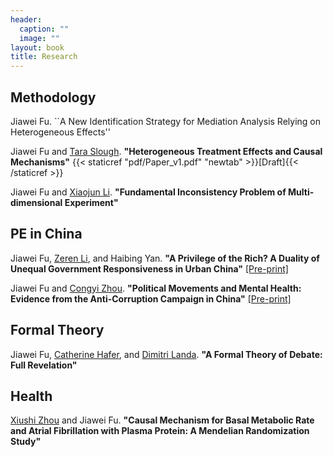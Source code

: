 ```yaml
---
header:
  caption: ""
  image: ""
layout: book
title: Research
---
```


## Methodology

Jiawei Fu. ``A New Identification Strategy for Mediation Analysis Relying on Heterogeneous Effects''

Jiawei Fu and [Tara Slough](http://taraslough.com/). **"Heterogeneous Treatment Effects and Causal Mechanisms"** {{< staticref "pdf/Paper_v1.pdf" "newtab" >}}[Draft]{{< /staticref >}}

Jiawei Fu and [Xiaojun Li](https://sites.google.com/view/xiaojunli/). **"Fundamental Inconsistency Problem of Multi-dimensional Experiment"**


## PE in China

Jiawei Fu, [Zeren Li](https://www.zerenli.org/), and Haibing Yan. **"A Privilege of the Rich? A Duality of Unequal Government Responsiveness in Urban China"** [[Pre-print]](https://papers.ssrn.com/sol3/papers.cfm?abstract_id=4253200)

Jiawei Fu and [Congyi Zhou](https://sites.google.com/site/zhoucongyi/). **"Political Movements and Mental Health: Evidence from the Anti-Corruption Campaign in China"** [[Pre-print]](https://papers.ssrn.com/sol3/papers.cfm?abstract_id=4161190)


## Formal Theory

Jiawei Fu, [Catherine Hafer](https://scholar.google.com/citations?user=Y9FcWlcAAAAJ&hl=en), and [Dimitri Landa](https://wp.nyu.edu/dimitrilanda/). **"A Formal Theory of Debate: Full Revelation"**

## Health

[Xiushi Zhou](https://www.researchgate.net/profile/Xiushi-Zhou) and Jiawei Fu. **"Causal Mechanism for Basal Metabolic Rate and Atrial Fibrillation with Plasma Protein: A Mendelian Randomization Study"**



